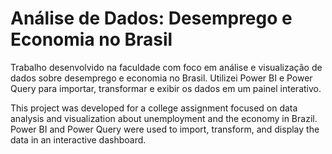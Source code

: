 # Análise de Dados: Desemprego e Economia no Brasil

Trabalho desenvolvido na faculdade com foco em análise e visualização de dados sobre desemprego e economia no Brasil. Utilizei Power BI e Power Query para importar, transformar e exibir os dados em um painel interativo.  
   
This project was developed for a college assignment focused on data analysis and visualization about unemployment and the economy in Brazil. Power BI and Power Query were used to import, transform, and display the data in an interactive dashboard.
